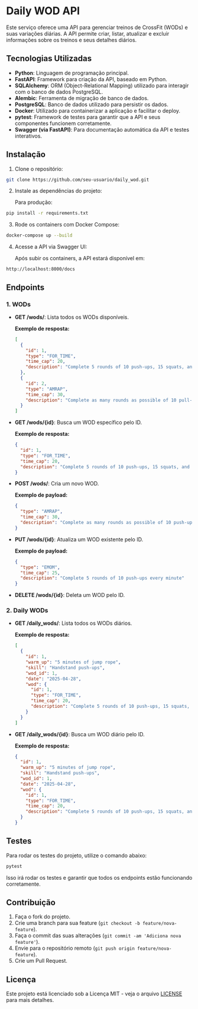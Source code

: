 
# Daily WOD API

Este serviço oferece uma API para gerenciar treinos de CrossFit (WODs) e suas variações diárias. A API permite criar, listar, atualizar e excluir informações sobre os treinos e seus detalhes diários.

## Tecnologias Utilizadas

- **Python**: Linguagem de programação principal.
- **FastAPI**: Framework para criação da API, baseado em Python.
- **SQLAlchemy**: ORM (Object-Relational Mapping) utilizado para interagir com o banco de dados PostgreSQL.
- **Alembic**: Ferramenta de migração de banco de dados.
- **PostgreSQL**: Banco de dados utilizado para persistir os dados.
- **Docker**: Utilizado para containerizar a aplicação e facilitar o deploy.
- **pytest**: Framework de testes para garantir que a API e seus componentes funcionem corretamente.
- **Swagger (via FastAPI)**: Para documentação automática da API e testes interativos.

## Instalação

1. Clone o repositório:

```bash
git clone https://github.com/seu-usuario/daily_wod.git
```

2. Instale as dependências do projeto:

   Para produção:

```bash
pip install -r requirements.txt
```

3. Rode os containers com Docker Compose:

```bash
docker-compose up --build
```

4. Acesse a API via Swagger UI:
   
   Após subir os containers, a API estará disponível em:

```
http://localhost:8000/docs
```

## Endpoints

### 1. WODs

- **GET /wods/**: Lista todos os WODs disponíveis.
  
  **Exemplo de resposta:**
  ```json
  [
    {
      "id": 1,
      "type": "FOR_TIME",
      "time_cap": 20,
      "description": "Complete 5 rounds of 10 push-ups, 15 squats, and 20 burpees"
    },
    {
      "id": 2,
      "type": "AMRAP",
      "time_cap": 30,
      "description": "Complete as many rounds as possible of 10 pull-ups, 15 sit-ups, and 20 lunges"
    }
  ]
  ```

- **GET /wods/{id}**: Busca um WOD específico pelo ID.
  
  **Exemplo de resposta:**
  ```json
  {
    "id": 1,
    "type": "FOR_TIME",
    "time_cap": 20,
    "description": "Complete 5 rounds of 10 push-ups, 15 squats, and 20 burpees"
  }
  ```

- **POST /wods/**: Cria um novo WOD.
  
  **Exemplo de payload:**
  ```json
  {
    "type": "AMRAP",
    "time_cap": 30,
    "description": "Complete as many rounds as possible of 10 push-ups, 20 squats"
  }
  ```

- **PUT /wods/{id}**: Atualiza um WOD existente pelo ID.
  
  **Exemplo de payload:**
  ```json
  {
    "type": "EMOM",
    "time_cap": 25,
    "description": "Complete 5 rounds of 10 push-ups every minute"
  }
  ```

- **DELETE /wods/{id}**: Deleta um WOD pelo ID.

### 2. Daily WODs

- **GET /daily_wods/**: Lista todos os WODs diários.
  
  **Exemplo de resposta:**
  ```json
  [
    {
      "id": 1,
      "warm_up": "5 minutes of jump rope",
      "skill": "Handstand push-ups",
      "wod_id": 1,
      "date": "2025-04-28",
      "wod": {
        "id": 1,
        "type": "FOR_TIME",
        "time_cap": 20,
        "description": "Complete 5 rounds of 10 push-ups, 15 squats, and 20 burpees"
      }
    }
  ]
  ```

- **GET /daily_wods/{id}**: Busca um WOD diário pelo ID.
  
  **Exemplo de resposta:**
  ```json
  {
    "id": 1,
    "warm_up": "5 minutes of jump rope",
    "skill": "Handstand push-ups",
    "wod_id": 1,
    "date": "2025-04-28",
    "wod": {
      "id": 1,
      "type": "FOR_TIME",
      "time_cap": 20,
      "description": "Complete 5 rounds of 10 push-ups, 15 squats, and 20 burpees"
    }
  }
  ```

## Testes

Para rodar os testes do projeto, utilize o comando abaixo:

```bash
pytest
```

Isso irá rodar os testes e garantir que todos os endpoints estão funcionando corretamente.

## Contribuição

1. Faça o fork do projeto.
2. Crie uma branch para sua feature (`git checkout -b feature/nova-feature`).
3. Faça o commit das suas alterações (`git commit -am 'Adiciona nova feature'`).
4. Envie para o repositório remoto (`git push origin feature/nova-feature`).
5. Crie um Pull Request.

## Licença

Este projeto está licenciado sob a Licença MIT - veja o arquivo [LICENSE](LICENSE) para mais detalhes.
